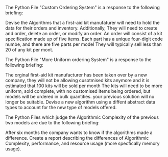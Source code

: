 The Python File "Custom Ordering System" is a response to the following briefing: 

Devise the Algorithms that a first-aid kit manufaturer will need to hold the data for their orders and inventory. 
Additionally, They will need to create and order, delete an order, or modify an order. 
An order will consist of a kit specification made up of five items. Each part has a unique four-digit code numbe, and there are five parts per model
They will typically sell less than 20 of any kit per mont.


The Python File "More Uniform ordering System" is a response to the following briefing:

The orginal first-aid kit manufacturer has been taken over by a new company, they will not be allowing cusotmised kits anymore and it is estimated that 100 kits will be sold per month
The kits will need to be more uniform, sold complete, with no customised items being ordered, but models will be ordered in bulk quantities.
your previous solution will no longer be suitable. Devise a new algorithm using a diffent abstract data types to account for the new type of models offered.


The Python Files which judge the Algorithmic Complexity of the previous two models are due to the following briefing:

After six months the company wants to know if the algorithms made a difference. 
Create a report describing the differences of Algorithmic Complexity, performance, and resource usage (more specfically memory usage).
